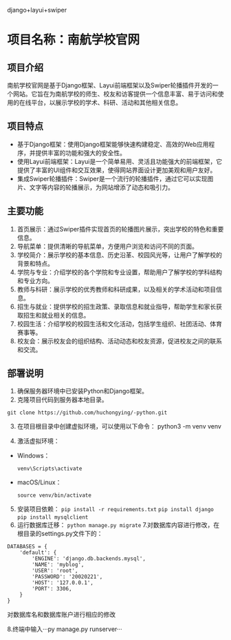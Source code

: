 
django+layui+swiper
# 项目名称：南航学校官网

## 项目介绍
南航学校官网是基于Django框架、Layui前端框架以及Swiper轮播插件开发的一个网站。它旨在为南航学校的师生、校友和访客提供一个信息丰富、易于访问和使用的在线平台，以展示学校的学术、科研、活动和其他相关信息。

## 项目特点
- 基于Django框架：使用Django框架能够快速构建稳定、高效的Web应用程序，并提供丰富的功能和强大的安全性。
- 使用Layui前端框架：Layui是一个简单易用、灵活且功能强大的前端框架，它提供了丰富的UI组件和交互效果，使得网站界面设计更加美观和用户友好。
- 集成Swiper轮播插件：Swiper是一个流行的轮播插件，通过它可以实现图片、文字等内容的轮播展示，为网站增添了动态和吸引力。

## 主要功能
1. 首页展示：通过Swiper插件实现首页的轮播图片展示，突出学校的特色和重要信息。
2. 导航菜单：提供清晰的导航菜单，方便用户浏览和访问不同的页面。
3. 学校简介：展示学校的基本信息、历史沿革、校园风光等，让用户了解学校的背景和特点。
4. 学院与专业：介绍学校的各个学院和专业设置，帮助用户了解学校的学科结构和专业方向。
5. 教师与科研：展示学校的优秀教师和科研成果，以及相关的学术活动和项目信息。
6. 招生与就业：提供学校的招生政策、录取信息和就业指导，帮助学生和家长获取招生和就业相关的信息。
7. 校园生活：介绍学校的校园生活和文化活动，包括学生组织、社团活动、体育赛事等。
8. 校友会：展示校友会的组织结构、活动动态和校友资源，促进校友之间的联系和交流。

## 部署说明
1. 确保服务器环境中已安装Python和Django框架。
2. 克隆项目代码到服务器本地目录。
```
git clone https://github.com/huchongying/-python.git
```
3. 在项目根目录中创建虚拟环境，可以使用以下命令：
python3 -m venv venv

4. 激活虚拟环境：
- Windows：
  ```
  venv\Scripts\activate
  ```
- macOS/Linux：
  ```
  source venv/bin/activate
  ```
5. 安装项目依赖：
```pip install -r requirements.txt```
```pip install django```
```pip install mysqlclient```
6. 运行数据库迁移：
```python manage.py migrate```
7.对数据库内容进行修改，在根目录的settings.py文件下的：
```
DATABASES = {
    'default': {
        'ENGINE': 'django.db.backends.mysql',
        'NAME': 'myblog',
        'USER': 'root',
        'PASSWORD': '20020221',
        'HOST': '127.0.0.1',
        'PORT': 3306,
    }
}
```
对数据库名和数据库账户进行相应的修改

8.终端中输入···py manage.py runserver···
